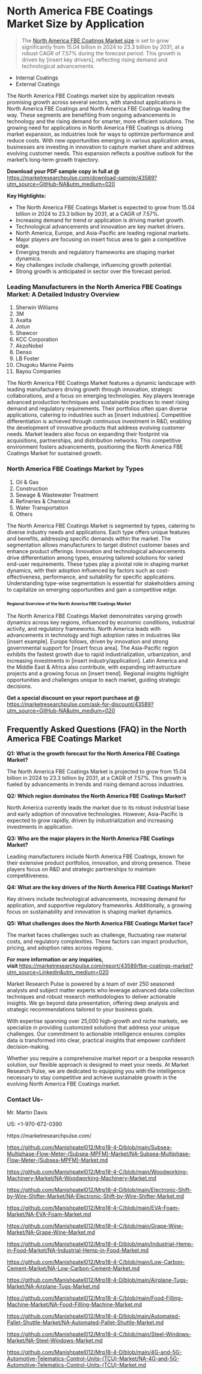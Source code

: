 <h1>North America FBE Coatings Market&nbsp;Size by Application</h1><blockquote><p>The <a href="https://marketresearchpulse.com/download-sample/43589?utm_source=GitHub-NA&amp;utm_medium=020">North America FBE Coatings Market size</a> is set to grow significantly from 15.04 billion in 2024 to 23.3 billion by 2031, at a robust CAGR of 7.57% during the forecast period. This growth is driven by [insert key drivers], reflecting rising demand and technological advancements.</p></blockquote><ul><li>Internal Coatings<li> External Coatings</li></ul><p>The North America FBE Coatings market size by application reveals promising growth across several sectors, with standout applications in North America FBE Coatings and North America FBE Coatings leading the way. These segments are benefiting from ongoing advancements in technology and the rising demand for smarter, more efficient solutions. The growing need for applications in North America FBE Coatings is driving market expansion, as industries look for ways to optimize performance and reduce costs. With new opportunities emerging in various application areas, businesses are investing in innovation to capture market share and address evolving customer needs. This expansion reflects a positive outlook for the market’s long-term growth trajectory.</p><p><strong>Download your PDF sample copy in full at @ </strong><a href="https://marketresearchpulse.com/download-sample/43589?utm_source=GitHub-NA&amp;utm_medium=020">https://marketresearchpulse.com/download-sample/43589?utm_source=GitHub-NA&amp;utm_medium=020</a></p><p><strong>Key Highlights: </strong></p><ul><li>The North America FBE Coatings Market is expected to grow from 15.04 billion in 2024 to 23.3 billion by 2031, at a CAGR of 7.57%.</li><li>Increasing demand for trend or application is driving market growth.</li><li>Technological advancements and innovation are key market drivers.</li><li>North America, Europe, and Asia-Pacific are leading regional markets.</li><li>Major players are focusing on insert focus area to gain a competitive edge.</li><li>Emerging trends and regulatory frameworks are shaping market dynamics.</li><li>Key challenges include challenge, influencing growth potential.</li><li>Strong growth is anticipated in sector over the forecast period.</li></ul><h3>Leading Manufacturers in the North America FBE Coatings Market: A Detailed Industry Overview</h3><ol><li>Sherwin Williams</li><li>3M</li><li>Axalta</li><li>Jotun</li><li>Shawcor</li><li>KCC Corporation</li><li>AkzoNobel</li><li>Denso</li><li>LB Foster</li><li>Chugoku Marine Paints</li><li>Bayou Companies</li></ol><div class="flex max-w-full flex-col flex-grow"><div class="min-h-8 text-message flex w-full flex-col items-end gap-2 whitespace-normal break-words [.text-message+&amp;]:mt-5" dir="auto" data-message-author-role="assistant" data-message-id="fd8432e4-4910-450d-b182-61b7bfb0a01f" data-message-model-slug="gpt-4o"><div class="flex w-full flex-col gap-1 empty:hidden first:pt-[3px]"><div class="markdown prose w-full break-words dark:prose-invert light"><p>The North America FBE Coatings Market features a dynamic landscape with leading manufacturers driving growth through innovation, strategic collaborations, and a focus on emerging technologies. Key players leverage advanced production techniques and sustainable practices to meet rising demand and regulatory requirements. Their portfolios often span diverse applications, catering to industries such as [insert industries]. Competitive differentiation is achieved through continuous investment in R&amp;D, enabling the development of innovative products that address evolving customer needs. Market leaders also focus on expanding their footprint via acquisitions, partnerships, and distribution networks. This competitive environment fosters advancements, positioning the North America FBE Coatings Market for sustained growth.</p></div></div></div></div><h3>North America FBE Coatings Market by Types</h3><ol><li>Oil & Gas<li> Construction<li> Sewage & Wastewater Treatment<li> Refineries & Chemical<li> Water Transportation<li> Others</li></ol><div class="flex max-w-full flex-col flex-grow"><div class="min-h-8 text-message flex w-full flex-col items-end gap-2 whitespace-normal break-words [.text-message+&amp;]:mt-5" dir="auto" data-message-author-role="assistant" data-message-id="084470be-0bb7-4664-bddf-5156b4f41249" data-message-model-slug="gpt-4o-mini"><div class="flex w-full flex-col gap-1 empty:hidden first:pt-[3px]"><div class="markdown prose w-full break-words dark:prose-invert light"><p>The North America FBE Coatings Market is segmented by types, catering to diverse industry needs and applications. Each type offers unique features and benefits, addressing specific demands within the market. The segmentation allows manufacturers to target distinct customer bases and enhance product offerings. Innovation and technological advancements drive differentiation among types, ensuring tailored solutions for varied end-user requirements. These types play a pivotal role in shaping market dynamics, with their adoption influenced by factors such as cost-effectiveness, performance, and suitability for specific applications. Understanding type-wise segmentation is essential for stakeholders aiming to capitalize on emerging opportunities and gain a competitive edge.</p></div></div></div></div><h3><span style="font-size: 11px;">Regional Overview of the North America FBE Coatings Market</span></h3><div class="flex max-w-full flex-col flex-grow"><div class="min-h-8 text-message flex w-full flex-col items-end gap-2 whitespace-normal break-words [.text-message+&amp;]:mt-5" dir="auto" data-message-author-role="assistant" data-message-id="e9038762-ce64-4e30-91c9-9bd413514231" data-message-model-slug="gpt-4o-mini"><div class="flex w-full flex-col gap-1 empty:hidden first:pt-[3px]"><div class="markdown prose w-full break-words dark:prose-invert light"><p>The North America FBE Coatings Market demonstrates varying growth dynamics across key regions, influenced by economic conditions, industrial activity, and regulatory frameworks. North America leads with advancements in technology and high adoption rates in industries like [insert example]. Europe follows, driven by innovation and strong governmental support for [insert focus area]. The Asia-Pacific region exhibits the fastest growth due to rapid industrialization, urbanization, and increasing investments in [insert industry/application]. Latin America and the Middle East &amp; Africa also contribute, with expanding infrastructure projects and a growing focus on [insert trend]. Regional insights highlight opportunities and challenges unique to each market, guiding strategic decisions.</p></div></div></div></div><p><strong>Get a special discount on your report purchase at @ </strong><a href="https://marketresearchpulse.com/ask-for-discount/43589?utm_source=GitHub-NA&amp;utm_medium=020">https://marketresearchpulse.com/ask-for-discount/43589?utm_source=GitHub-NA&amp;utm_medium=020</a></p><h2>Frequently Asked Questions (FAQ) in the North America FBE Coatings Market</h2><p><strong>Q1: What is the growth forecast for the North America FBE Coatings Market?</strong></p><p>The North America FBE Coatings Market is projected to grow from 15.04 billion in 2024 to 23.3 billion by 2031, at a CAGR of 7.57%. This growth is fueled by advancements in trends and rising demand across industries.</p><p><strong>Q2: Which region dominates the North America FBE Coatings Market?</strong></p><p>North America currently leads the market due to its robust industrial base and early adoption of innovative technologies. However, Asia-Pacific is expected to grow rapidly, driven by industrialization and increasing investments in application.</p><p><strong>Q3: Who are the major players in the North America FBE Coatings Market?</strong></p><p>Leading manufacturers include North America FBE Coatings, known for their extensive product portfolios, innovation, and strong presence. These players focus on R&amp;D and strategic partnerships to maintain competitiveness.</p><p><strong>Q4: What are the key drivers of the North America FBE Coatings Market?</strong></p><p>Key drivers include technological advancements, increasing demand for application, and supportive regulatory frameworks. Additionally, a growing focus on sustainability and innovation is shaping market dynamics.</p><p><strong>Q5: What challenges does the North America FBE Coatings Market face?</strong></p><p>The market faces challenges such as challenge, fluctuating raw material costs, and regulatory complexities. These factors can impact production, pricing, and adoption rates across regions.</p><p><strong>For more information or any inquiries, visit&nbsp;</strong><a href="https://marketresearchpulse.com/report/43589/fbe-coatings-market?utm_source=Linkedin&utm_medium=020">https://marketresearchpulse.com/report/43589/fbe-coatings-market?utm_source=Linkedin&utm_medium=020</a></p><p>Market Research Pulse is powered by a team of over 250 seasoned analysts and subject matter experts who leverage advanced data collection techniques and robust research methodologies to deliver actionable insights. We go beyond data presentation, offering deep analysis and strategic recommendations tailored to your business goals.</p><p>With expertise spanning over 25,000 high-growth and niche markets, we specialize in providing customized solutions that address your unique challenges. Our commitment to actionable intelligence ensures complex data is transformed into clear, practical insights that empower confident decision-making.</p><p>Whether you require a comprehensive market report or a bespoke research solution, our flexible approach is designed to meet your needs. At Market Research Pulse, we are dedicated to equipping you with the intelligence necessary to stay competitive and achieve sustainable growth in the evolving North America FBE Coatings market.</p><h3><strong>Contact Us-</strong></h3><p>Mr. Martin Davis</p><p>US: +1-970-672-0390</p><p>https://marketresearchpulse.com/</p><p><a href="https://github.com/Manishpatel012/Mrp18-4-D/blob/main/Subsea-Multiphase-Flow-Meter-(Subsea-MPFM)-Market/NA-Subsea-Multiphase-Flow-Meter-(Subsea-MPFM)-Market.md">https://github.com/Manishpatel012/Mrp18-4-D/blob/main/Subsea-Multiphase-Flow-Meter-(Subsea-MPFM)-Market/NA-Subsea-Multiphase-Flow-Meter-(Subsea-MPFM)-Market.md</a></p><p><a href="https://github.com/Manishpatel012/Mrp18-4-C/blob/main/Woodworking-Machinery-Market/NA-Woodworking-Machinery-Market.md">https://github.com/Manishpatel012/Mrp18-4-C/blob/main/Woodworking-Machinery-Market/NA-Woodworking-Machinery-Market.md</a></p><p><a href="https://github.com/Manishpatel012/Mrp18-4-D/blob/main/Electronic-Shift-by-Wire-Shifter-Market/NA-Electronic-Shift-by-Wire-Shifter-Market.md">https://github.com/Manishpatel012/Mrp18-4-D/blob/main/Electronic-Shift-by-Wire-Shifter-Market/NA-Electronic-Shift-by-Wire-Shifter-Market.md</a></p><p><a href="https://github.com/Manishpatel012/Mrp18-4-C/blob/main/EVA-Foam-Market/NA-EVA-Foam-Market.md">https://github.com/Manishpatel012/Mrp18-4-C/blob/main/EVA-Foam-Market/NA-EVA-Foam-Market.md</a></p><p><a href="https://github.com/Manishpatel012/Mrp18-4-C/blob/main/Grape-Wine-Market/NA-Grape-Wine-Market.md">https://github.com/Manishpatel012/Mrp18-4-C/blob/main/Grape-Wine-Market/NA-Grape-Wine-Market.md</a></p><p><a href="https://github.com/Manishpatel012/Mrp18-4-D/blob/main/Industrial-Hemp-in-Food-Market/NA-Industrial-Hemp-in-Food-Market.md">https://github.com/Manishpatel012/Mrp18-4-D/blob/main/Industrial-Hemp-in-Food-Market/NA-Industrial-Hemp-in-Food-Market.md</a></p><p><a href="https://github.com/Manishpatel012/Mrp18-4-C/blob/main/Low-Carbon-Cement-Market/NA-Low-Carbon-Cement-Market.md">https://github.com/Manishpatel012/Mrp18-4-C/blob/main/Low-Carbon-Cement-Market/NA-Low-Carbon-Cement-Market.md</a></p><p><a href="https://github.com/Manishpatel012/Mrp18-4-D/blob/main/Airplane-Tugs-Market/NA-Airplane-Tugs-Market.md">https://github.com/Manishpatel012/Mrp18-4-D/blob/main/Airplane-Tugs-Market/NA-Airplane-Tugs-Market.md</a></p><p><a href="https://github.com/Manishpatel012/Mrp18-4-C/blob/main/Food-Filling-Machine-Market/NA-Food-Filling-Machine-Market.md">https://github.com/Manishpatel012/Mrp18-4-C/blob/main/Food-Filling-Machine-Market/NA-Food-Filling-Machine-Market.md</a></p><p><a href="https://github.com/Manishpatel012/Mrp18-4-D/blob/main/Automated-Pallet-Shuttle-Market/NA-Automated-Pallet-Shuttle-Market.md">https://github.com/Manishpatel012/Mrp18-4-D/blob/main/Automated-Pallet-Shuttle-Market/NA-Automated-Pallet-Shuttle-Market.md</a></p><p><a href="https://github.com/Manishpatel012/Mrp18-4-C/blob/main/Steel-Windows-Market/NA-Steel-Windows-Market.md">https://github.com/Manishpatel012/Mrp18-4-C/blob/main/Steel-Windows-Market/NA-Steel-Windows-Market.md</a></p><p><a href="https://github.com/Manishpatel012/Mrp18-4-D/blob/main/4G-and-5G-Automotive-Telematics-Control-Units-(TCU)-Market/NA-4G-and-5G-Automotive-Telematics-Control-Units-(TCU)-Market.md">https://github.com/Manishpatel012/Mrp18-4-D/blob/main/4G-and-5G-Automotive-Telematics-Control-Units-(TCU)-Market/NA-4G-and-5G-Automotive-Telematics-Control-Units-(TCU)-Market.md</a></p>
